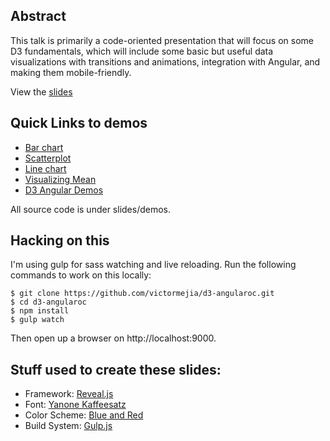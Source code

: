 ## Abstract
This talk is primarily a code-oriented presentation that will focus on some D3 fundamentals, which will include some basic but useful data visualizations with transitions and animations, integration with Angular, and making them mobile-friendly.

View the [slides](http://victormejia.github.io/d3-angularoc)

## Quick Links to demos
* [Bar chart](http://victormejia.github.io/d3-angularoc/demos/05-barchart-tooltips/)
* [Scatterplot](http://victormejia.github.io/d3-angularoc/demos/04-scatterplot-animated/)
* [Line chart](http://victormejia.github.io/d3-angularoc/demos/06-linechart/)
* [Visualizing Mean](http://victormejia.github.io/d3-angularoc/demos/mean/)
* [D3 Angular Demos](http://victormejia.github.io/d3-angular-demos)
 
All source code is under slides/demos.

## Hacking on this
I'm using gulp for sass watching and live reloading. Run the following commands to work on this locally:

    $ git clone https://github.com/victormejia/d3-angularoc.git 
    $ cd d3-angularoc
    $ npm install
    $ gulp watch
    
Then open up a browser on http://localhost:9000.

## Stuff used to create these slides:
* Framework: [Reveal.js](http://lab.hakim.se/reveal-js/)
* Font: [Yanone Kaffeesatz](https://www.google.com/fonts/specimen/Yanone+Kaffeesatz)
* Color Scheme: [Blue and Red](https://kuler.adobe.com/Blue-and-Red-color-theme-3876368)
* Build System: [Gulp.js](http://gulpjs.com/)
